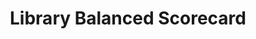 ---
schema: default
title: Library Balanced Scorecard
organization: Planning and Professional Services
notes: Balanced Scorecard
resources:
  - name: Library Balanced Scorecard 2018-19 Q1
    url: >-
      https://org.manchester.ac.uk/libraryconnect/mi/bal/LT%20Balanced%20Scorecards/Library%20Balanced%20Scorecard%202018-19%20Q1.pdf
    format: ''
license: ''
maintainer: ''
maintainer_email: ''
---